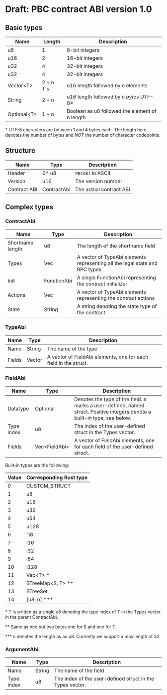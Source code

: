 # Draft: PBC contract ABI version 1.0

## Basic types

| Name | Length | Description |
|---    |--- |---|
| u8  | 1 | 8-bit integers | 
| u16 | 2 |16-bit integers |
| u32 | 4 |32-bit integers |
| u32 | 4 |32-bit integers |
| Vector<T\> | 2 + n T's | u16 length followed by n elements|
| String | 2 + n | u16 length followed by n *bytes* UTF-8\*|
| Optional<T\> | 1 + n | Boolean as u8 followed the element of n length |

\* UTF-8 characters are between 1 and 4 bytes each. The length here denotes the number of bytes and
*NOT* the number of character codepoints.

## Structure

| Name | Type | Description |
|---    |--- |---|
| Header | 6* u8 | `PBCABI` in ASCII| 
| Version | u16 | The version number
| Contract ABI | ContractAbi | The actual contract ABI

## Complex types

### ContractAbi

| Name | Type | Description |
|---    |--- |---|
| Shortname length | u8 | The length of the shortname field
| Types            | Vec<TypeAbi> | A vector of TypeAbi elements representing all the legal state and RPC types
| Init             | FunctionAbi  | A single FunctionAbi representing the contract initializer
| Actions          | Vec<TypeAbi> | A vector of TypeAbi elements representing the contract actions
| State            | String       | A string denoting the state type of the contract

### TypeAbi

| Name | Type | Description |
|---    |--- |---|
| Name | String | The name of the type
| Fields| Vector<FieldAbi> | A vector of FieldAbi elements, one for each field in the struct.

### FieldAbi

| Name | Type | Description |
|---    |--- |---|
| Datatype | Optional<u8> | Denotes the type of the field. `0` marks a user-defined, named struct. Positive integers denote a built-in type, see below.
| Type index     | u8 | The index of the user-defined struct in the Types vector.
| Fields   | Vec<FieldAbi\> | A vector of FieldAbi elements, one for each field of the user-defined struct.

Built-in types are the following:

| Value | Corresponding Rust type
|---    |--- 
0  |  CUSTOM_STRUCT
1  |  u8
2  |  u16
3  |  u32
4  |  u64
5  |  u128
6  |  "i8
7  |  i16
8  |  i32
9  |  i64
10 |  i128
11 |  Vec<T\> \*
12 |  BTreeMap<S, T\> \*\*
13 |  BTreeSet
14 |  \[u8; n\] \*\*\*

\* T is written as a single u8 denoting the type index of T in the Types vector in the parent
ContractAbi.

\*\* Same as Vec but two bytes one for S and one for T.

\*\*\* n denotes the length as an u8. Currently we support a max length of 32.

### ArgumentAbi

| Name | Type | Description |
|---    |--- |---|
| Name | String | The name of the field
| Type index     | u8 | The index of the user-defined struct in the Types vector.


